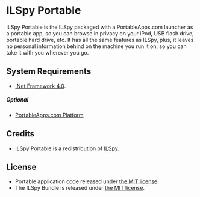# ILSpy Portable

ILSpy Portable is the ILSpy packaged with a PortableApps.com launcher as a
portable app, so you can browse in privacy on your iPod, USB flash drive,
portable hard drive, etc. It has all the same features as ILSpy, plus, it leaves
no personal information behind on the machine you run it on, so you can take it
with you wherever you go.

## System Requirements

* [.Net Framework 4.0][1].

##### Optional

* [PortableApps.com Platform][2]

## Credits

* ILSpy Portable is a redistribution of [ILSpy][3].

## License

* Portable application code released under [the MIT license][4].
* The ILSpy Bundle is released under [the MIT license][5].

 [1]: http://go.microsoft.com/fwlink/?LinkID=186914
 [2]: http://portableapps.com/download
 [3]: http://ilspy.net
 [4]: https://raw.githubusercontent.com/garethflowers/ilspy-portable/master/LICENSE
 [5]: https://github.com/icsharpcode/ILSpy/blob/master/doc/license.txt
